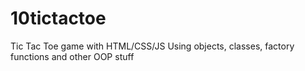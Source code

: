 # 10tictactoe
Tic Tac Toe game with HTML/CSS/JS
Using objects, classes, factory functions and other OOP stuff